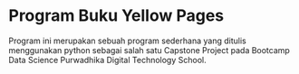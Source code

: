 # Program Buku Yellow Pages

Program ini merupakan sebuah program sederhana yang ditulis menggunakan python sebagai salah satu Capstone Project pada Bootcamp Data Science Purwadhika Digital  Technology School.
